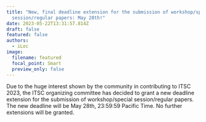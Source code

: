 ```yaml
---
title: "New, final deadline extension for the submission of workshop/special
  session/regular papers: May 28th!"
date: 2023-05-22T13:31:57.814Z
draft: false
featured: false
authors:
  - iLoc
image:
  filename: featured
  focal_point: Smart
  preview_only: false
---
```

Due to the huge interest shown by the community in contributing to ITSC 2023, the ITSC organizing committee has decided to grant a new deadline extension for the submission of workshop/special session/regular papers. The new deadline will be May 28th, 23:59:59 Pacific Time. No further extensions will be granted.